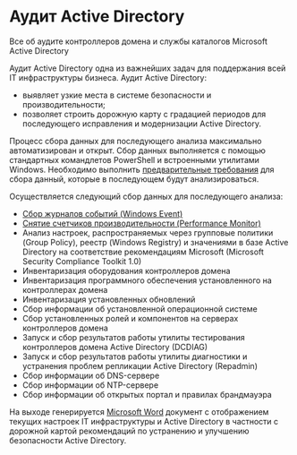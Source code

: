 # Аудит Active Directory

Все об аудите контроллеров домена и службы каталогов Microsoft Active Directory

Аудит Active Directory одна из важнейших задач для поддержания всей IT инфраструктуры бизнеса. 
Аудит Active Directory:
- выявляет узкие места в системе безопасности и производительности;
- позволяет строить дорожную карту с градацией периодов для последующего исправления и модернизации Active Directory.

Процесс сбора данных для последующего анализа максимально автоматизирован и открыт. Сбор данных выполняется с помощью стандартных командлетов PowerShell и встроенными утилитами Windows.
Необходимо выполнить [предварительные требования](/Prerequisite/) для сбора данный, которые в последующем будут анализироваться.

Осуществляется следующий сбор данных для последующего анализа:
- [Сбор журналов событий (Windows Event)](/WindowsEvent/)
- [Снятие счетчиков производительности (Performance Monitor)](/PerformanceMonitor/)
- Анализ настроек, распространяемых через групповые политики (Group Policy), реестр (Windows Registry) и значениями в базе Active Directory на соответствие рекомендациям Microsoft (Microsoft Security Compliance Toolkit 1.0)
- Инвентаризация оборудования контроллеров домена
- Инвентаризация программного обеспечения установленного на контроллерах домена
- Инвентаризация установленных обновлений
- Сбор информации об установленной операционной системе
- Сбор установленных ролей и компонентов на серверах контроллеров домена
- Запуск и сбор результатов работы утилиты тестирования контроллеров домена Active Directory (DCDIAG)
- Запуск и сбор результатов работы утилиты диагностики и устранения проблем репликации Active Directory (Repadmin)
- Сбор информации об DNS-сервере
- Сбор информации об NTP-сервере
- Сбор информации об открытых портал и правилах брандмауэра

На выходе генерируется [Microsoft Word](/Report/) документ с отображением текущих настроек IT инфраструктуры и Active Directory в частности с дорожной картой рекомендаций по устранению и улучшению безопасности Active Directory.